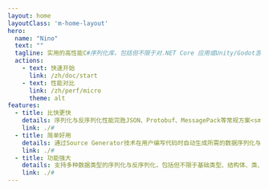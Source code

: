 ```yaml
---
layout: home
layoutClass: 'm-home-layout'
hero:
  name: "Nino"
  text: ""
  tagline: 实用的高性能C#序列化库，包括但不限于对.NET Core 应用或Unity/Godot游戏带来令人难以置信的收益。
  actions:
    - text: 快速开始
      link: /zh/doc/start
    - text: 性能对比
      link: /zh/perf/micro
      theme: alt
features:
  - title: 比快更快
    details: 序列化与反序列化性能完胜JSON、Protobuf、MessagePack等常规方案<small class="bottom-small">大部分压测数据优于MemoryPack等同类方案</small>
    link: ./#
  - title: 简单好用
    details: 通过Source Generator技术在用户编写代码时自动生成所需的数据序列化与反序列化函数<small class="bottom-small">生成代码透明可见且支持NativeAOT等非JIT环境</small>
    link: ./#
  - title: 功能强大
    details: 支持多种数据类型的序列化与反序列化，包括但不限于基础类型、结构体、类、集合、字典等<small class="bottom-small">除此之外更支持序列化与反序列化多态类型</small>
    link: ./#
---
```


<style>
.m-home-layout .details small {
  opacity: 0.8;
}

.m-home-layout .bottom-small {
  display: block;
  margin-top: 2em;
  text-align: right;
}
</style>
